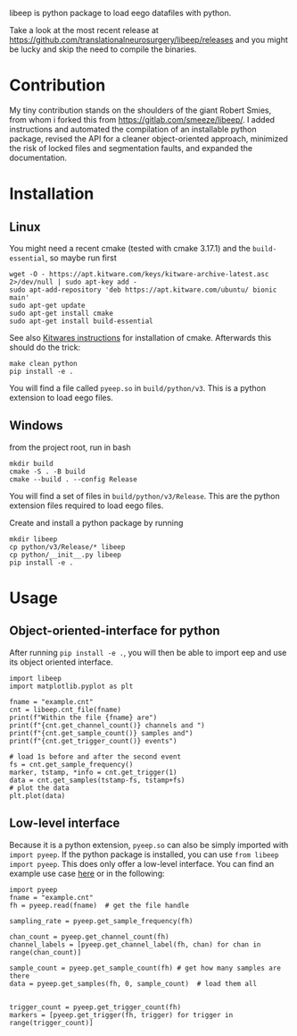 libeep is python package to load eego datafiles with python.

Take a look at the most recent release at https://github.com/translationalneurosurgery/libeep/releases and you might be lucky and skip the need to compile the binaries.

# Contribution

My tiny contribution stands on the shoulders of the giant Robert Smies, from whom i forked this from https://gitlab.com/smeeze/libeep/. I added instructions and automated the compilation of an installable python package, revised the API for a cleaner object-oriented approach, minimized the risk of locked files and segmentation faults, and expanded the documentation.

# Installation

## Linux

You might need a recent cmake (tested with cmake 3.17.1) and the `build-essential`, so maybe run first
```
wget -O - https://apt.kitware.com/keys/kitware-archive-latest.asc 2>/dev/null | sudo apt-key add -
sudo apt-add-repository 'deb https://apt.kitware.com/ubuntu/ bionic main'
sudo apt-get update
sudo apt-get install cmake
sudo apt-get install build-essential
```  
See also [Kitwares instructions](https://apt.kitware.com/) for installation of cmake. 
Afterwards this should do the trick:
```
make clean python
pip install -e .
```
You will find a file called `pyeep.so` in `build/python/v3`. This is a python extension to load eego files.

## Windows

from the project root, run in bash

```{bash}
mkdir build
cmake -S . -B build
cmake --build . --config Release
```
You will find a set of files  in `build/python/v3/Release`. This are the python extension files required to load eego files.

Create and install a python package by running

```{bash}
mkdir libeep
cp python/v3/Release/* libeep
cp python/__init__.py libeep
pip install -e .
```

# Usage

## Object-oriented-interface for python

After running `pip install -e .`, you will then be able to import eep and use its object oriented interface.

```{python}
import libeep
import matplotlib.pyplot as plt

fname = "example.cnt"
cnt = libeep.cnt_file(fname)
print(f"Within the file {fname} are")
print(f"{cnt.get_channel_count()} channels and ")
print(f"{cnt.get_sample_count()} samples and")
print(f"{cnt.get_trigger_count()} events")

# load 1s before and after the second event
fs = cnt.get_sample_frequency()
marker, tstamp, *info = cnt.get_trigger(1)
data = cnt.get_samples(tstamp-fs, tstamp+fs)
# plot the data
plt.plot(data)
```


## Low-level interface

Because it is a python extension, `pyeep.so` can also be simply imported with `import pyeep`. If the python package is installed, you can use `from libeep import pyeep`. This does only offer a low-level interface. You can find an example use case [here](python/demo_read_cnt.py) or in the following:

```{python}
import pyeep
fname = "example.cnt"
fh = pyeep.read(fname)  # get the file handle

sampling_rate = pyeep.get_sample_frequency(fh)

chan_count = pyeep.get_channel_count(fh)
channel_labels = [pyeep.get_channel_label(fh, chan) for chan in range(chan_count)]

sample_count = pyeep.get_sample_count(fh) # get how many samples are there
data = pyeep.get_samples(fh, 0, sample_count)  # load them all


trigger_count = pyeep.get_trigger_count(fh)
markers = [pyeep.get_trigger(fh, trigger) for trigger in range(trigger_count)]

```
